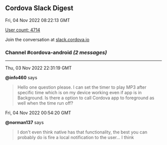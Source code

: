 ## Cordova Slack Digest
Fri, 04 Nov 2022 08:22:13 GMT

[User count: 4714](https://cordova.slack.com/)


Join the conversation at [slack.cordova.io](http://slack.cordova.io/)

### __Channel #cordova-android__ _(2 messages)_
---

Thu, 03 Nov 2022 22:31:19 GMT

__@info460__ says 
> Hello one question please. I can set the timer to play MP3 after specific time which is on my device working even if app is in Background. Is there a option to call Cordova app to foreground as well when the time run off?
> 

Fri, 04 Nov 2022 00:54:20 GMT

__@norman137__ says 
> I don't even think native has that functionality, the best you can probably do is fire a local notification to the user... I think
> 
